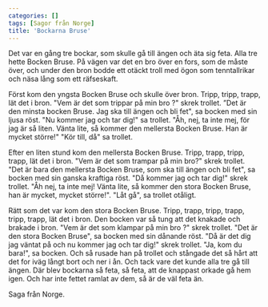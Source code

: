 ```yaml
---
categories: []
tags: [Sagor från Norge]
title: 'Bockarna Bruse'
---
```


Det var en gång tre bockar, som skulle gå till ängen och äta sig feta. Alla tre hette Bocken Bruse. På vägen var det en bro över en fors, som de måste över, och under den bron bodde ett otäckt troll med ögon som tenntallrikar och näsa lång som ett räfseskaft.

Först kom den yngsta Bocken Bruse och skulle över bron. Tripp, tripp, trapp, lät det i bron. "Vem är det som trippar på min bro ?" skrek trollet. ”Det är den minsta bocken Bruse. Jag ska till ängen och bli fet", sa bocken med sin ljusa röst. "Nu kommer jag och tar dig!" sa trollet. "Åh, nej, ta inte mej, för jag är så liten. Vänta lite, så kommer den mellersta Bocken Bruse. Han är mycket större!" "Kör till, då" sa trollet.

Efter en liten stund kom den mellersta Bocken Bruse. Tripp, trapp, tripp, trapp, lät det i bron. "Vem är det som trampar på min bro?" skrek trollet. "Det är bara den mellersta Bocken Bruse, som ska till ängen och bli fet", sa bocken med sin ganska kraftiga röst. "Då kommer jag och tar dig!" skrek trollet. "Åh nej, ta inte mej! Vänta lite, så kommer den stora Bocken Bruse, han är mycket, mycket större!". "Låt gå", sa trollet otåligt.

Rätt som det var kom den stora Bocken Bruse. Tripp, trapp, tripp, trapp, tripp, trapp, lät det i bron. Den bocken var så tung att det knakade och brakade i bron. "Vem är det som klampar på min bro ?" skrek trollet. "Det är den stora Bocken Bruse", sa bocken med sin dånande röst. "Då är det dig jag väntat på och nu kommer jag och tar dig!" skrek trollet. "Ja, kom du bara!", sa bocken. Och så rusade han på trollet och stångade det så hårt att det for iväg långt bort och ner i ån. Och tack vare det kunde alla tre gå till ängen. Där blev bockarna så feta, så feta, att de knappast orkade gå hem igen. Och har inte fettet ramlat av dem, så är de väl feta än.


Saga från Norge.

